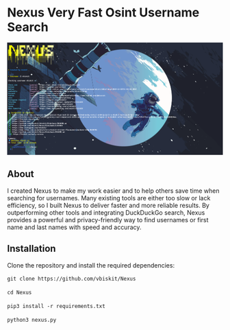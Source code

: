 # Nexus Very Fast Osint Username Search 

![Nexus](./Nexus.png)  

## About  

I created Nexus to make my work easier and to help others save time when searching for usernames. Many existing tools are either too slow or lack efficiency, so I built Nexus to deliver faster and more reliable results. By outperforming other tools and integrating DuckDuckGo search, Nexus provides a powerful and privacy-friendly way to find usernames or first name and last names with speed and accuracy. 

## Installation  

Clone the repository and install the required dependencies:  
```
git clone https://github.com/vbiskit/Nexus

cd Nexus

pip3 install -r requirements.txt

python3 nexus.py
